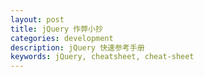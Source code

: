 ```yaml
---
layout: post
title: jQuery 作弊小抄
categories: development
description: jQuery 快速参考手册
keywords: jQuery, cheatsheet, cheat-sheet
---
```


